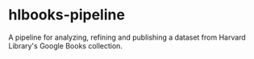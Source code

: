 # hlbooks-pipeline
A pipeline for analyzing, refining and publishing a dataset from Harvard Library's Google Books collection.
